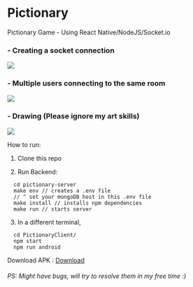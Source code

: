# Pictionary

Pictionary Game - Using React Native/NodeJS/Socket.io

### - Creating a socket connection

![](preview-gif/creating-socket-connection.gif)

### - Multiple users connecting to the same room

![](preview-gif/joining-same-room.gif)

### - Drawing (Please ignore my art skills)

![](preview-gif/drawing.gif)

How to run:

1. Clone this repo

2. Run Backend:<br/>

```
  cd pictionary-server
  make env // creates a .env file
  // ^ set your mongoDB host in this .env file
  make install // installs npm dependencies
  make run // starts server
```

3. In a different terminal,

```
  cd PictionaryClient/
  npm start
  npm run android
```

Download APK : [Download](apk/Pictionary.apk)

###### PS: Might have bugs, will try to resolve them in my free time :)
